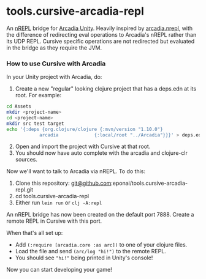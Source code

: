 # tools.cursive-arcadia-repl
An [nREPL] bridge for [Arcadia Unity]. Heavily inspired by [arcadia.nrepl](https://github.com/spacepluk/arcadia.nrepl),
with the difference of redirecting eval operations to Arcadia's nREPL rather than its UDP REPL. Cursive specific operations
are not redirected but evaluated in the bridge as they require the JVM.

[nREPL]: https://github.com/clojure/tools.nrepl
[Arcadia Unity]: https://github.com/arcadia-unity/Arcadia

### How to use Cursive with Arcadia

In your Unity project with Arcadia, do:

1. Create a new "regular" looking clojure project that has a deps.edn at its root. For example:

  ```sh
cd Assets
mkdir <project-name>
cd <project-name>
mkdir src test target
echo '{:deps {org.clojure/clojure {:mvn/version "1.10.0"}
              arcadia             {:local/root "../Arcadia"}}}' > deps.edn
```

2. Open and import the project with Cursive at that root.
3. You should now have auto complete with the arcadia and clojure-clr sources.

Now we'll want to talk to Arcadia via nREPL. To do this:

1. Clone this repository: git@github.com:eponai/tools.cursive-arcadia-repl.git
2. cd tools.cursive-arcadia-repl
3. Either run `lein run` or `clj -A:repl`

An nREPL bridge has now been created on the default port 7888. Create a remote REPL in Cursive with this port.

When that's all set up:

* Add `(:require [arcadia.core :as arc])` to one of your clojure files.
* Load the file and send `(arc/log "hi!")` to the remote REPL.
* You should see `"hi!"` being printed in Unity's console!

Now you can start developing your game!
